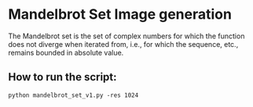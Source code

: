 # Mandelbrot Set Image generation

The Mandelbrot set is the set of complex numbers for which the function does not diverge when iterated from, i.e., for which the sequence, etc., remains bounded in absolute value.

## How to run the script:
``
python mandelbrot_set_v1.py -res 1024 
``
